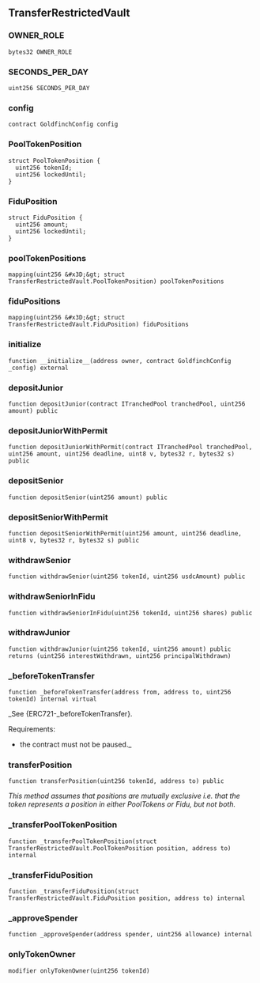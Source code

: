 ## TransferRestrictedVault

### OWNER_ROLE

```solidity
bytes32 OWNER_ROLE
```

### SECONDS_PER_DAY

```solidity
uint256 SECONDS_PER_DAY
```

### config

```solidity
contract GoldfinchConfig config
```

### PoolTokenPosition

```solidity
struct PoolTokenPosition {
  uint256 tokenId;
  uint256 lockedUntil;
}
```

### FiduPosition

```solidity
struct FiduPosition {
  uint256 amount;
  uint256 lockedUntil;
}
```

### poolTokenPositions

```solidity
mapping(uint256 &#x3D;&gt; struct TransferRestrictedVault.PoolTokenPosition) poolTokenPositions
```

### fiduPositions

```solidity
mapping(uint256 &#x3D;&gt; struct TransferRestrictedVault.FiduPosition) fiduPositions
```

### __initialize__

```solidity
function __initialize__(address owner, contract GoldfinchConfig _config) external
```

### depositJunior

```solidity
function depositJunior(contract ITranchedPool tranchedPool, uint256 amount) public
```

### depositJuniorWithPermit

```solidity
function depositJuniorWithPermit(contract ITranchedPool tranchedPool, uint256 amount, uint256 deadline, uint8 v, bytes32 r, bytes32 s) public
```

### depositSenior

```solidity
function depositSenior(uint256 amount) public
```

### depositSeniorWithPermit

```solidity
function depositSeniorWithPermit(uint256 amount, uint256 deadline, uint8 v, bytes32 r, bytes32 s) public
```

### withdrawSenior

```solidity
function withdrawSenior(uint256 tokenId, uint256 usdcAmount) public
```

### withdrawSeniorInFidu

```solidity
function withdrawSeniorInFidu(uint256 tokenId, uint256 shares) public
```

### withdrawJunior

```solidity
function withdrawJunior(uint256 tokenId, uint256 amount) public returns (uint256 interestWithdrawn, uint256 principalWithdrawn)
```

### _beforeTokenTransfer

```solidity
function _beforeTokenTransfer(address from, address to, uint256 tokenId) internal virtual
```

_See {ERC721-_beforeTokenTransfer}.

Requirements:

- the contract must not be paused._

### transferPosition

```solidity
function transferPosition(uint256 tokenId, address to) public
```

_This method assumes that positions are mutually exclusive i.e. that the token
 represents a position in either PoolTokens or Fidu, but not both._

### _transferPoolTokenPosition

```solidity
function _transferPoolTokenPosition(struct TransferRestrictedVault.PoolTokenPosition position, address to) internal
```

### _transferFiduPosition

```solidity
function _transferFiduPosition(struct TransferRestrictedVault.FiduPosition position, address to) internal
```

### _approveSpender

```solidity
function _approveSpender(address spender, uint256 allowance) internal
```

### onlyTokenOwner

```solidity
modifier onlyTokenOwner(uint256 tokenId)
```

